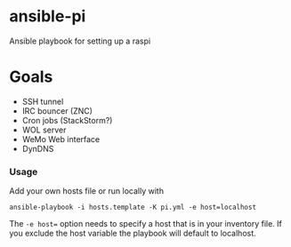 ansible-pi
==========

Ansible playbook for setting up a raspi

Goals
=====

 * SSH tunnel
 * IRC bouncer (ZNC)
 * Cron jobs (StackStorm?)
 * WOL server
 * WeMo Web interface
 * DynDNS

### Usage

Add your own hosts file or run locally with

`ansible-playbook -i hosts.template -K pi.yml -e host=localhost`

The `-e host=` option needs to specify a host that is in your inventory file.
If you exclude the host variable the playbook will default to localhost.

